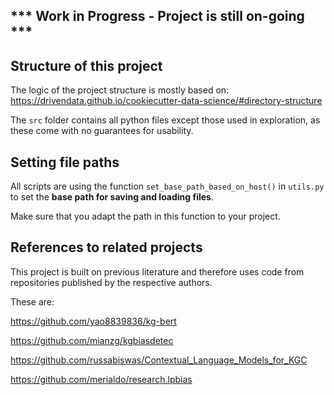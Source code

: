 
## *** Work in Progress - Project is still on-going ***

## Structure of this project

The logic of the project structure is mostly based on: https://drivendata.github.io/cookiecutter-data-science/#directory-structure

The `src` folder contains all python files except those used in exploration, as these come with no guarantees for usability.


## Setting file paths

All scripts are using the function `set_base_path_based_on_host()` in
`utils.py` to set the **base path for saving and loading files**.

Make sure that you adapt the path in this function to your project.



## References to related projects

This project is built on previous literature and therefore uses 
code from repositories published by the respective authors.

These are:

https://github.com/yao8839836/kg-bert

https://github.com/mianzg/kgbiasdetec

https://github.com/russabiswas/Contextual_Language_Models_for_KGC

https://github.com/merialdo/research.lpbias
